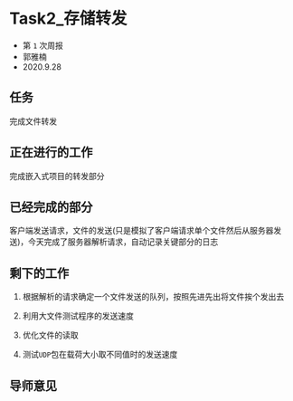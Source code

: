 # Task2_存储转发

- 第 `1` 次周报
- 郭雅楠
- 2020.9.28

## 任务

完成文件转发

## 正在进行的工作

完成嵌入式项目的转发部分

## 已经完成的部分

客户端发送请求，文件的发送(只是模拟了客户端请求单个文件然后从服务器发送)，今天完成了服务器解析请求，自动记录关键部分的日志

## 剩下的工作

1. 根据解析的请求确定一个文件发送的队列，按照先进先出将文件挨个发出去

2. 利用大文件测试程序的发送速度

3. 优化文件的读取

4. 测试`UDP`包在载荷大小取不同值时的发送速度

## 导师意见

